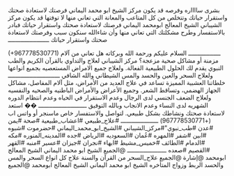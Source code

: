 بشرى سااااره وفرصه قد يكون مركز الشيخ ابو محمد اليماني فرصتك لاستعادة صحتك واستقرار حياتك وتتخلص من كل المتاعب والمعانة التي تعاني منها لا توفتها قد يكون مركز الشيباني الشيخ المعالج ابومحمد اليماني فرصتك لاستعادة صحتك واستقرار حياتك فبادر بالاستفسار وطرح مشكلتك التي تعاني منها وأن شاءالله سنكون سبب وفرصتك لاستعادة صحتك واستقرار حياتك
ـــــــــــــــــــــــ

(+967778530771)
ــــــــــــــــــ
السلام عليكم ورحمة الله وبركاته 
هل تعاني من آلام مزمنة أو مشاكل صحية مزعجة؟  مركز الشيباني لعلاج والتداوي بالقرآن الكريم والطب النبوي يقدم لك الحلول الطبيعية الفعالة. ولعلاج جميع الامراض المستعصيه بجميع انواعها ولعلاج السحر والعين والحسد والمس الشيطاني والله الشافي 
ـــــــــــــــــــــــــــــ
خلطاتنا العشبية المميزة تساعد في علاج العديد من الأمراض، مثل آلام المفاصل، مشاكل الجهاز الهضمي، وتساقط الشعر.
وجميع الأعراض والأمراض الباطنيه والصحيه  والنفسيه 
ولعلاج الضعف الجنسي لدى الرجال 
وعدم الاستقرار في الحياه 
وعدم انتظام الدوره الشهريه لدى النساء 
وعدم الانجاب 
وبالله التوفيق 
ـــــــــــــــــــــــــــ
�� استعد لاستعادة صحتك ونشاطك بشكل طبيعي.
لتواصل والاستفسار  خاص ماسنجر 
أو واتس اب 
(+967778530771)
ـــــــــــــــــــــ
  #علاج_طبيعي #اعشاب_طبيعية #صحة #يمن #عدن #طب_نبوي"#مركز_الشيباني #الشيخ_ابو_محمد_اليماني
#حضرموت #شبوه #ابين #شفر #المهره #عُمان #السعوديه #الرياض #جده #المدينه_المنوره #مكه #الدمام #الطائف #خميس_مشيط #ابهاء #نجران #جيزان #عسير #منبه #القهر #القصيم #صعده 
ــــــــــــــــــــــ
@الجميع
الشيخ ابو محمد اليماني 
الشيخ المعالج ابومحمد 
@إشارة 
@الجميع  علاج_السحر من القرآن والسنة   علاج كل انواع السحر والمس والحسد الربط وزواج المتأخره الشيخ ابو محمد اليماني 
 الشيخ المعالج ابومحمد @الجميع
